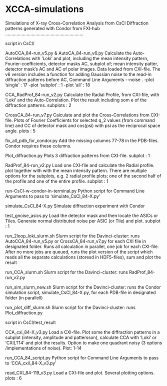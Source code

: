 # XCCA-simulations
Simulations of X-ray Cross-Correlation Analysis from CsCl
Diffraction patterns generated with Condor from FXI-hub
..............................................................

script in CsCl/

AutoCCA_84-run_v5.py & AutoCA_84-run_v6.py
Calculate the Auto-Correlations with ‘Loki’ and plot, including the mean intensity pattern, Fourier-coefficients, detector masks AC, subplot of; mean intensity patter, detector mask’s AC and AC of polar images. Data loaded from CXI-file. The v6 version includes a function for adding Gaussian noise to the read-in diffraction patterns before AC, Command Line Arguments --noise <float> .
-plot ’single’ :  17
-plot ‘subplot’ :  1
-plot ‘all’ : 18

CCA_RadProf_84-run_v2.py
Calculate the Radial Profile, from CXI-file, with ‘Loki’ and the Auto-Correlation. Plot the result including som e of the diffraction patterns.
subplots : 2 

CrossCA_84-run_v7.py
Calculate and plot the Cross-Correlations from CXI-file. Plots of Fourier Coefficients for selected q_2 values (from command line) and CC of detector mask and cos(psi) with psi as the reciprocal space angle.
plots : 5

fix_all_pdb_for_condor.py
Add the missing columns 77-78 in the PDB-files. Condor requires these columns.

Plot_diffraction.py
Plots 3 diffraction patterns from CXI-file.
subplot : 1

RadProf_84-run_v2.py
Load one CXI-file and calculate the Radial profile. plot together with with the mean intensity pattern. There are multiple options for the subplots, e.g. 2 radial profile plots; one of the second half of the profile and one of the entire profile.
subplot : 1

run-CsCl-w-condor-in-terminal.py
Python script for Command Line Arguments to pass to ‘simulate_CsCl_84-X.py’

simulate_CsCl_84-X.py
Simulate diffraction experiment with Condor 

test_gnoise_asics.py
Load the detector mask and then locate the ASICs or Tiles. Generate normal distributed noise per ASIC (or Tile) and plot.
subplot : 1

run_2loop_loki_slurm.sh
Slurm script for the Davinci-cluster:
runs AutoCCA_84-run_v5.py or 
CrossCA_84-run_v7.py  for each CXI file in designated folder. Runs all calculation in parallel, one job for each CXI-file. After no more jobs are queued, runs the plot version of the script which reads all the separate calculations (storesd in HDF5-files), sum and plot the result

run_CCA_slurm.sh
Slurm script for the Davinci-cluster: runs RadProf_84-run_v2.py

run_sim_slurm_new.sh
Slurm script for the Davinci-cluster:
runs the Condor simulation script, simulate_CsCl_84-X.py, for each PDB-file in designated folder (in parallell)

run_plot_diff_slurm.sh 
Slurm script for the Davinci-cluster: runs Plot_diffraction.py


script in CsCl/test_result


CCA_cxi_84-X_v3.py
Load a CXI-file. Plot some the diffraction patterns in a subplot (intensity, amplitude and pattersson), calculate CCA with ‘Loki’ or ‘CXILT14’ and plot the results. Option to make one quadrant noisy (3 options /implementations of noise). Plot: 1-14

run_CCA_84_script.py
Python script for Command Line Arguments to pass to ‘CCA_cxil_84-X_v3.py’

read_CXI_84-119_v3.py
Load a CXI-file and plot. Several plotting options. plots : 6
